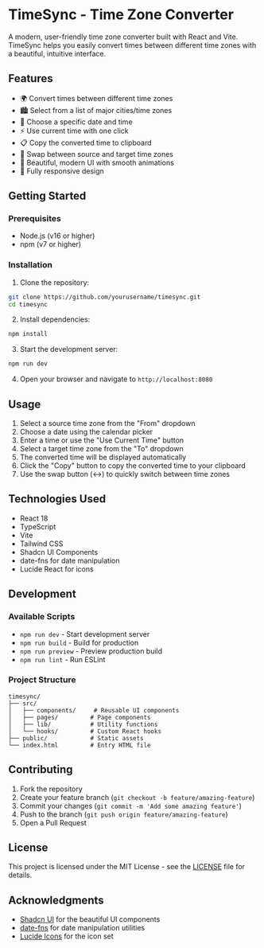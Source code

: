 # TimeSync - Time Zone Converter

A modern, user-friendly time zone converter built with React and Vite. TimeSync helps you easily convert times between different time zones with a beautiful, intuitive interface.

## Features

- 🌍 Convert times between different time zones
- 🏙️ Select from a list of major cities/time zones
- 📅 Choose a specific date and time
- ⚡ Use current time with one click
- 📋 Copy the converted time to clipboard
- 🔄 Swap between source and target time zones
- 🎨 Beautiful, modern UI with smooth animations
- 📱 Fully responsive design

## Getting Started

### Prerequisites

- Node.js (v16 or higher)
- npm (v7 or higher)

### Installation

1. Clone the repository:
```bash
git clone https://github.com/yourusername/timesync.git
cd timesync
```

2. Install dependencies:
```bash
npm install
```

3. Start the development server:
```bash
npm run dev
```

4. Open your browser and navigate to `http://localhost:8080`

## Usage

1. Select a source time zone from the "From" dropdown
2. Choose a date using the calendar picker
3. Enter a time or use the "Use Current Time" button
4. Select a target time zone from the "To" dropdown
5. The converted time will be displayed automatically
6. Click the "Copy" button to copy the converted time to your clipboard
7. Use the swap button (↔️) to quickly switch between time zones

## Technologies Used

- React 18
- TypeScript
- Vite
- Tailwind CSS
- Shadcn UI Components
- date-fns for date manipulation
- Lucide React for icons

## Development

### Available Scripts

- `npm run dev` - Start development server
- `npm run build` - Build for production
- `npm run preview` - Preview production build
- `npm run lint` - Run ESLint

### Project Structure

```
timesync/
├── src/
│   ├── components/     # Reusable UI components
│   ├── pages/         # Page components
│   ├── lib/           # Utility functions
│   └── hooks/         # Custom React hooks
├── public/            # Static assets
└── index.html         # Entry HTML file
```

## Contributing

1. Fork the repository
2. Create your feature branch (`git checkout -b feature/amazing-feature`)
3. Commit your changes (`git commit -m 'Add some amazing feature'`)
4. Push to the branch (`git push origin feature/amazing-feature`)
5. Open a Pull Request

## License

This project is licensed under the MIT License - see the [LICENSE](LICENSE) file for details.

## Acknowledgments

- [Shadcn UI](https://ui.shadcn.com/) for the beautiful UI components
- [date-fns](https://date-fns.org/) for date manipulation utilities
- [Lucide Icons](https://lucide.dev/) for the icon set
